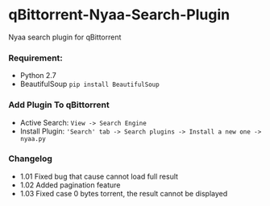 # qBittorrent-Nyaa-Search-Plugin
Nyaa search plugin for qBittorrent 

### Requirement:

- Python 2.7
- BeautifulSoup
`pip install BeautifulSoup`

### Add Plugin To qBittorrent

- Active Search: `View -> Search Engine`
- Install Plugin: `'Search' tab -> Search plugins -> Install a new one -> nyaa.py`

### Changelog

- 1.01 Fixed bug that cause cannot load full result
- 1.02 Added pagination feature
- 1.03 Fixed case 0 bytes torrent, the result cannot be displayed